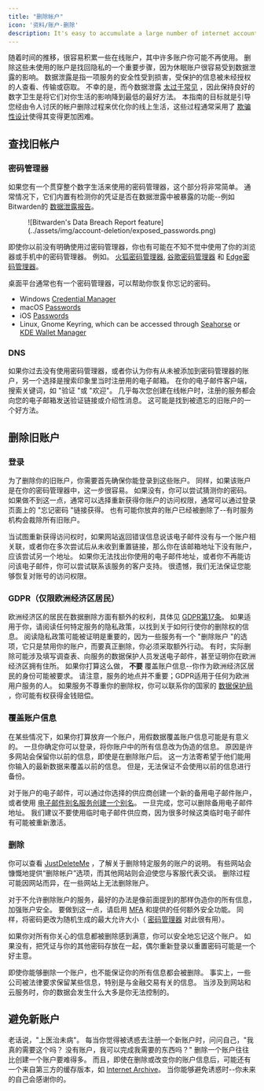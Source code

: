 ```yaml
---
title: "删除帐户"
icon: '资料/账户-删除'
description: It's easy to accumulate a large number of internet accounts, here are some tips on how to prune your collection.
---
```


随着时间的推移，很容易积累一些在线账户，其中许多账户你可能不再使用。 删除这些未使用的账户是找回隐私的一个重要步骤，因为休眠账户很容易受到数据泄露的影响。 数据泄露是指一项服务的安全性受到损害，受保护的信息被未经授权的人查看、传输或窃取。 不幸的是，而今数据泄露 [太过于常见](https://haveibeenpwned.com/PwnedWebsites) ，因此保持良好的数字卫生是将它们对你生活的影响降到最低的最好方法。 本指南的目标就是引导您经由令人讨厌的帐户删除过程来优化你的线上生活，这些过程通常采用了 [欺骗性设计](https://www.deceptive.design/)使得其变得更加困难。

## 查找旧帐户

### 密码管理器

如果您有一个贯穿整个数字生活来使用的密码管理器，这个部分将非常简单。 通常情况下，它们内置有检测你的凭证是否在数据泄露中被暴露的功能--例如Bitwarden的 [数据泄露报告](https://bitwarden.com/blog/have-you-been-pwned/)。

<figure markdown>
  ![Bitwarden's Data Breach Report feature](../assets/img/account-deletion/exposed_passwords.png)
</figure>

即使你以前没有明确使用过密码管理器，你也有可能在不知不觉中使用了你的浏览器或手机中的密码管理器。 例如。 [火狐密码管理器](https://support.mozilla.org/kb/password-manager-remember-delete-edit-logins), [谷歌密码管理器](https://passwords.google.com/intro) 和 [Edge密码管理器](https://support.microsoft.com/en-us/microsoft-edge/save-or-forget-passwords-in-microsoft-edge-b4beecb0-f2a8-1ca0-f26f-9ec247a3f336)。

桌面平台通常也有一个密码管理器，可以帮助你恢复你忘记的密码。

- Windows [Credential Manager](https://support.microsoft.com/en-us/windows/accessing-credential-manager-1b5c916a-6a16-889f-8581-fc16e8165ac0)
- macOS [Passwords](https://support.apple.com/en-us/HT211145)
- iOS [Passwords](https://support.apple.com/en-us/HT211146)
- Linux, Gnome Keyring, which can be accessed through [Seahorse](https://wiki.gnome.org/Apps/Seahorse) or [KDE Wallet Manager](https://userbase.kde.org/KDE_Wallet_Manager)

### DNS

如果你过去没有使用密码管理器，或者你认为你有从未被添加到密码管理器的账户，另一个选择是搜索印象里当时注册用的电子邮箱。 在你的电子邮件客户端，搜索关键词，如 "验证 "或 "欢迎"。 几乎每次您创建在线帐户时，注册的服务都会向您的电子邮箱发送验证链接或介绍性消息。 这可能是找到被遗忘的旧账户的一个好方法。

## 删除旧账户

### 登录

为了删除你的旧账户，你需要首先确保你能登录到这些账户。 同样，如果该账户是在你的密码管理器中，这一步很容易。 如果没有，你可以尝试猜测你的密码。 如果做不到这一点，通常可以选择重新获得你账户的访问权限，通常可以通过登录页面上的 "忘记密码 "链接获得。 也有可能你放弃的账户已经被删除了--有时服务机构会裁除所有旧账户。

当试图重新获得访问权时，如果网站返回错误信息说该电子邮件没有与一个账户相关联，或者你在多次尝试后从未收到重置链接，那么你在该邮箱地址下没有账户，应该尝试另一个地址。 如果你无法找出你使用的电子邮件地址，或者你不再能访问该电子邮件，你可以尝试联系该服务的客户支持。 很遗憾，我们无法保证您能够恢复对账号的访问权限。

### GDPR（仅限欧洲经济区居民）

欧洲经济区的居民在数据删除方面有额外的权利，具体见 [GDPR第17条](https://www.gdpr.org/regulation/article-17.html)。 如果适用于你，请阅读任何特定服务的隐私政策，以找到关于如何行使你的删除权的信息。 阅读隐私政策可能被证明是重要的，因为一些服务有一个 "删除账户 "的选项，它只是禁用你的账户，而要真正删除，你必须采取额外行动。 有时，实际删除可能涉及填写调查表、向服务的数据保护人员发送电子邮件，甚至证明你在欧洲经济区拥有住所。 如果你打算这么做， **不要** 覆盖账户信息--你作为欧洲经济区居民的身份可能被要求。 请注意，服务的地点并不重要；GDPR适用于任何为欧洲用户服务的人。 如果服务不尊重你的删除权，你可以联系你的国家的 [数据保护局](https://ec.europa.eu/info/law/law-topic/data-protection/reform/rights-citizens/redress/what-should-i-do-if-i-think-my-personal-data-protection-rights-havent-been-respected_en) ，你可能有权获得金钱赔偿。

### 覆盖账户信息

在某些情况下，如果你打算放弃一个账户，用假数据覆盖账户信息可能是有意义的。 一旦你确定你可以登录，将你账户中的所有信息改为伪造的信息。 原因是许多网站会保留你以前的信息，即使是在删除账户后。 这一方法寄希望于他们能用你输入的最新数据来覆盖以前的信息。 但是，无法保证不会使用以前的信息进行备份。

对于账户的电子邮件，可以通过你选择的供应商创建一个新的备用电子邮件账户，或者使用 [电子邮件别名服务创建一个别名](/email/#email-aliasing-services)。 一旦完成，您可以删除备用电子邮件地址。 我们建议不要使用临时电子邮件供应商，因为很多时候这类临时电子邮件有可能被重新激活。

### 删除

你可以查看 [JustDeleteMe](https://justdeleteme.xyz) ，了解关于删除特定服务的账户的说明。 有些网站会慷慨地提供“删除帐户”选项，而其他网站则会迫使您与客服代表交谈。 删除过程可能因网站而异，在一些网站上无法删除账户。

对于不允许删除账户的服务，最好的办法是像前面提到的那样伪造你的所有信息，加强账户安全。 要做到这一点，请启用 [MFA](multi-factor-authentication.md) 和提供的任何额外安全功能。 同样，将密码更改为随机生成的最大允许大小（ [密码管理器](/passwords/#local-password-managers) 对此很有用）。

如果你对所有你关心的信息都被删除感到满意，你可以安全地忘记这个账户。 如果没有，把凭证与你的其他密码存放在一起，偶尔重新登录以重置密码可能是一个好主意。

即使你能够删除一个账户，也不能保证你的所有信息都会被删除。 事实上，一些公司被法律要求保留某些信息，特别是与金融交易有关的信息。 当涉及到网站和云服务时，你的数据会发生什么大多是你无法控制的。

## 避免新账户

老话说，"上医治未病"。 每当你觉得被诱惑去注册一个新账户时，问问自己，"我真的需要这个吗？ 没有账户，我可以完成我需要的东西吗？" 删除一个账户往往比创建一个账户要难得多。 而且，即使在删除或改变你的账户信息后，可能还有一个来自第三方的缓存版本，如 [Internet Archive](https://archive.org/)。 当你能够避免诱惑时--你未来的自己会感谢你的。

